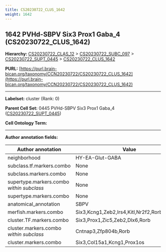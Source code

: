 ```yaml
---
title: CS20230722_CLUS_1642
weight: 1642
---
```

## 1642 PVHd-SBPV Six3 Prox1 Gaba_4 (CS20230722_CLUS_1642)
<b>Hierarchy: </b>
[CS20230722_CLAS_12](../CS20230722_CLAS_12) >
[CS20230722_SUBC_097](../CS20230722_SUBC_097) >
[CS20230722_SUPT_0445](../CS20230722_SUPT_0445) >
[CS20230722_CLUS_1642](../CS20230722_CLUS_1642)

**PURL:** [https://purl.brain-bican.org/taxonomy/CCN20230722/CS20230722_CLUS_1642](https://purl.brain-bican.org/taxonomy/CCN20230722/CS20230722_CLUS_1642)

---


**Labelset:** cluster (Rank: 0)

**Parent Cell Set:** 0445 PVHd-SBPV Six3 Prox1 Gaba_4 ([CS20230722_SUPT_0445](../CS20230722_SUPT_0445))



**Cell Ontology Term:** 

[MARKER GENES.]: #


---

[TRANSFERRED ANNOTATIONS.]: #


[AUTHOR ANNOTATION FIELDS.]: #


**Author annotation fields:**

| Author annotation | Value |
|-------------------|-------|
|neighborhood|HY-EA-Glut-GABA|
|subclass.tf.markers.combo|None|
|subclass.markers.combo|None|
|supertype.markers.combo _within subclass_|None|
|supertype.markers.combo|None|
|anatomical_annotation|SBPV|
|merfish.markers.combo|Six3,Kcng1,Zeb2,Irs4,Kitl,Nr2f2,Rorb,Kcnmb2|
|cluster.TF.markers.combo|Six3,Prox1,Zic5,Zeb2,Dlx6,Rorb|
|cluster.markers.combo _within subclass_|Cntnap3,Zfp804b,Rorb|
|cluster.markers.combo|Six3,Col15a1,Kcng1,Prox1os|
